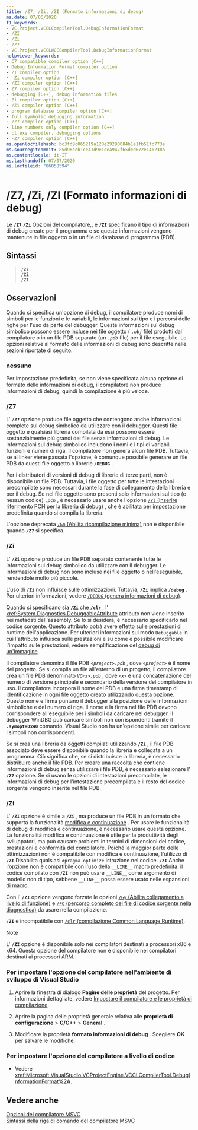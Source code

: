 ```yaml
---
title: /Z7, /Zi, /ZI (Formato informazioni di debug)
ms.date: 07/06/2020
f1_keywords:
- VC.Project.VCCLCompilerTool.DebugInformationFormat
- /ZI
- /Zi
- /Z7
- VC.Project.VCCLWCECompilerTool.DebugInformationFormat
helpviewer_keywords:
- C7 compatible compiler option [C++]
- Debug Information Format compiler option
- ZI compiler option
- -Zi compiler option [C++]
- /ZI compiler option [C++]
- Z7 compiler option [C++]
- debugging [C++], debug information files
- Zi compiler option [C++]
- /Zi compiler option [C++]
- program database compiler option [C++]
- full symbolic debugging information
- /Z7 compiler option [C++]
- line numbers only compiler option [C++]
- cl.exe compiler, debugging options
- -Z7 compiler option [C++]
ms.openlocfilehash: bc3fd9c065219a128e29290084b1e1fb51fc773e
ms.sourcegitcommit: 85d96eeb1ce41d9e1dea947f65ded672e146238b
ms.contentlocale: it-IT
ms.lasthandoff: 07/07/2020
ms.locfileid: "86058594"
---
```

# <a name="z7-zi-zi-debug-information-format"></a>/Z7, /Zi, /ZI (Formato informazioni di debug)

Le **`/Z7`** **`/Zi`** Opzioni del compilatore,, e **`/ZI`** specificano il tipo di informazioni di debug create per il programma e se queste informazioni vengono mantenute in file oggetto o in un file di database di programma (PDB).

## <a name="syntax"></a>Sintassi

> **`/Z7`**\
> **`/Zi`**\
> **`/ZI`**

## <a name="remarks"></a>Osservazioni

Quando si specifica un'opzione di debug, il compilatore produce nomi di simboli per le funzioni e le variabili, le informazioni sul tipo e i percorsi delle righe per l'uso da parte del debugger. Queste informazioni sul debug simbolico possono essere incluse nei file oggetto ( *`.obj`* file) prodotti dal compilatore o in un file PDB separato (un *`.pdb`* file) per il file eseguibile. Le opzioni relative al formato delle informazioni di debug sono descritte nelle sezioni riportate di seguito.

### <a name="none"></a>nessuno

Per impostazione predefinita, se non viene specificata alcuna opzione di formato delle informazioni di debug, il compilatore non produce informazioni di debug, quindi la compilazione è più veloce.

### <a name="z7"></a>/Z7

L' **`/Z7`** opzione produce file oggetto che contengono anche informazioni complete sul debug simbolico da utilizzare con il debugger. Questi file oggetto e qualsiasi libreria compilata da essi possono essere sostanzialmente più grandi dei file senza informazioni di debug. Le informazioni sul debug simbolico includono i nomi e i tipi di variabili, funzioni e numeri di riga. Il compilatore non genera alcun file PDB. Tuttavia, se al linker viene passata l'opzione, è comunque possibile generare un file PDB da questi file oggetto o librerie **`/DEBUG`** .

Per i distributori di versioni di debug di librerie di terze parti, non è disponibile un file PDB. Tuttavia, i file oggetto per tutte le intestazioni precompilate sono necessari durante la fase di collegamento della libreria e per il debug. Se nel file oggetto sono presenti solo informazioni sul tipo (e nessun codice) *`.pch`* , è necessario usare anche l'opzione [ `/Yl` (inserire riferimento PCH per la libreria di debug)](yl-inject-pch-reference-for-debug-library.md) , che è abilitata per impostazione predefinita quando si compila la libreria.

L'opzione deprecata [ `/Gm` (Abilita ricompilazione minima)](gm-enable-minimal-rebuild.md) non è disponibile quando **`/Z7`** si specifica.

### <a name="zi"></a>/Zi

L' **`/Zi`** opzione produce un file PDB separato contenente tutte le informazioni sul debug simbolico da utilizzare con il debugger. Le informazioni di debug non sono incluse nei file oggetto o nell'eseguibile, rendendole molto più piccole.

L'uso di **`/Zi`** non influisce sulle ottimizzazioni. Tuttavia, **`/Zi`** implica **`/debug`** . Per ulteriori informazioni, vedere [ `/DEBUG` (genera informazioni di debug)](debug-generate-debug-info.md).

Quando si specificano sia **`/Zi`** che **`/clr`** , l' <xref:System.Diagnostics.DebuggableAttribute> attributo non viene inserito nei metadati dell'assembly. Se lo si desidera, è necessario specificarlo nel codice sorgente. Questo attributo potrà avere effetto sulle prestazioni di runtime dell'applicazione. Per ulteriori informazioni sul modo `Debuggable` in cui l'attributo influisca sulle prestazioni e su come è possibile modificare l'impatto sulle prestazioni, vedere semplificazione del [debug di un'immagine](/dotnet/framework/debug-trace-profile/making-an-image-easier-to-debug).

Il compilatore denomina il file PDB *`<project>.pdb`* , dove *`<project>`* è il nome del progetto. Se si compila un file all'esterno di un progetto, il compilatore crea un file PDB denominato *`VC<x>.pdb`* , dove *`<x>`* è una concatenazione del numero di versione principale e secondario della versione del compilatore in uso. Il compilatore incorpora il nome del PDB e una firma timestamp di identificazione in ogni file oggetto creato utilizzando questa opzione. Questo nome e firma puntano il debugger alla posizione delle informazioni simboliche e del numero di riga. Il nome e la firma nel file PDB devono corrispondere all'eseguibile per i simboli da caricare nel debugger. Il debugger WinDBG può caricare simboli non corrispondenti tramite il **`.symopt+0x40`** comando. Visual Studio non ha un'opzione simile per caricare i simboli non corrispondenti.

Se si crea una libreria da oggetti compilati utilizzando **`/Zi`** , il file PDB associato deve essere disponibile quando la libreria è collegata a un programma. Ciò significa che, se si distribuisce la libreria, è necessario distribuire anche il file PDB. Per creare una raccolta che contiene informazioni di debug senza utilizzare i file PDB, è necessario selezionare l' **`/Z7`** opzione. Se si usano le opzioni di intestazioni precompilate, le informazioni di debug per l'intestazione precompilata e il resto del codice sorgente vengono inserite nel file PDB.

### <a name="zi"></a>/Zi

L' **`/ZI`** opzione è simile a **`/Zi`** , ma produce un file PDB in un formato che supporta la funzionalità [modifica e continuazione](/visualstudio/debugger/edit-and-continue-visual-cpp) . Per usare le funzionalità di debug di modifica e continuazione, è necessario usare questa opzione. La funzionalità modifica e continuazione è utile per la produttività degli sviluppatori, ma può causare problemi in termini di dimensioni del codice, prestazioni e conformità del compilatore. Poiché la maggior parte delle ottimizzazioni non è compatibile con modifica e continuazione, l'utilizzo di **`/ZI`** Disabilita qualsiasi `#pragma optimize` istruzione nel codice. **`/ZI`** Anche l'opzione non è compatibile con l'uso della [ `__LINE__` macro predefinita](../../preprocessor/predefined-macros.md). il codice compilato con **`/ZI`** non può usare `__LINE__` come argomento di modello non di tipo, sebbene `__LINE__` possa essere usato nelle espansioni di macro.

Con l' **`/ZI`** opzione vengono forzate le opzioni [ `/Gy` (Abilita collegamento a livello di funzione)](gy-enable-function-level-linking.md) e [ `/FC` (percorso completo del file di codice sorgente nella diagnostica)](fc-full-path-of-source-code-file-in-diagnostics.md) da usare nella compilazione.

**`/ZI`** è incompatibile con [ `/clr` (compilazione Common Language Runtime)](clr-common-language-runtime-compilation.md).

> [!NOTE]
> L' **`/ZI`** opzione è disponibile solo nei compilatori destinati a processori x86 e x64. Questa opzione del compilatore non è disponibile nei compilatori destinati ai processori ARM.

### <a name="to-set-this-compiler-option-in-the-visual-studio-development-environment"></a>Per impostare l'opzione del compilatore nell'ambiente di sviluppo di Visual Studio

1. Aprire la finestra di dialogo **Pagine delle proprietà** del progetto. Per informazioni dettagliate, vedere [Impostare il compilatore e le proprietà di compilazione](../working-with-project-properties.md).

1. Aprire la pagina delle proprietà generale relativa alle **proprietà di configurazione**  >  **C/C++**  >  **General** .

1. Modificare la proprietà **formato informazioni di debug** . Scegliere **OK** per salvare le modifiche.

### <a name="to-set-this-compiler-option-programmatically"></a>Per impostare l'opzione del compilatore a livello di codice

- Vedere <xref:Microsoft.VisualStudio.VCProjectEngine.VCCLCompilerTool.DebugInformationFormat%2A>.

## <a name="see-also"></a>Vedere anche

[Opzioni del compilatore MSVC](compiler-options.md)<br/>
[Sintassi della riga di comando del compilatore MSVC](compiler-command-line-syntax.md)
